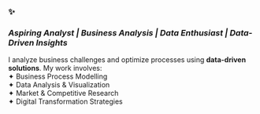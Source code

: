 ### ✨ 
### *Aspiring Analyst | Business Analysis | Data Enthusiast | Data-Driven Insights*

I analyze business challenges and optimize processes using **data-driven solutions**. My work involves:  
  ✦ Business Process Modelling  
  ✦ Data Analysis & Visualization  
  ✦ Market & Competitive Research  
  ✦ Digital Transformation Strategies


